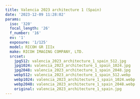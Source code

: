```yaml
---
title: Valencia 2023 architecture 1 (Spain)
date: '2023-12-09 11:28:02'
params:
  iso: '320'
  focal_length: '26'
  f_number: '16'
  ev: '1'
  exposure: '1/125'
  model: RICOH GR IIIx
  make: RICOH IMAGING COMPANY, LTD.
  srcset:
    jpg512: valencia_2023_architecture_1_spain_512.jpg
    jpg1024: valencia_2023_architecture_1_spain_1024.jpg
    jpg2048: valencia_2023_architecture_1_spain_2048.jpg
    webp512: valencia_2023_architecture_1_spain_512.webp
    webp1024: valencia_2023_architecture_1_spain_1024.webp
    webp2048: valencia_2023_architecture_1_spain_2048.webp
    original: valencia_2023_architecture_1_spain.jpg
---
```

